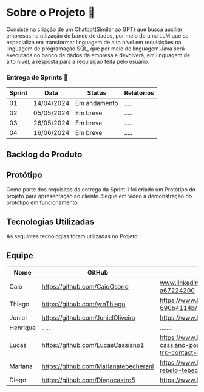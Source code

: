 # Sobre o Projeto 🧩
Consiste na criação de um Chatbot(Similar ao GPT) que busca auxiliar empresas na utlização de banco de dados, por meio de uma LLM que se especializa em transformar linguagem de alto nível em requisições na linguagem de programação SQL, que por meio de linguagem Java será executada no banco de dados da empresa e devolverá, em linguagem de alto nível, a resposta para a requisição feita pelo usuário.    

### Entrega de Sprints 🎯
| Sprint | Data | Status | Relátorios |
|--------|------|--------|------------|
| 01 | 14/04/2024 | Em andamento |..... |
| 02 | 05/05/2024 | Em breve |..... |
| 03 | 26/05/2024 | Em breve |..... |
| 04 | 16/06/2024 | Em breve |..... |


## Backlog do Produto


## Protótipo 
Como parte dos requisitos da entrega da Sprint 1 foi criado um Protótipo do projeto para apresentação ao cliente. Segue em vídeo a demonstração do protótipo em funcionamento:


## Tecnologias Utilizadas 
As seguintes tecnologias foram utilizadas no Projeto:


## Equipe 
| Nome | GitHub | LinkedIn |
|------|--------|----------|
| Caio | https://github.com/CaioOsorio |www.linkedin.com/in/caio-osorio-a67224200|
| Thiago | https://github.com/yrnThiago | https://www.linkedin.com/in/thiago-ribeiro-690b4114b/ |
| Joniel | https://github.com/JonielOliveira | https://www.linkedin.com/in/jonielrodrigues |
| Henrique | .....|........|
| Lucas | https://github.com/LucasCassiano1 | https://www.linkedin.com/in/lucas-cassiano-pontes-02b4a6301?trk=contact-info |
| Mariana | https://github.com/Marianatebecherani | https://www.linkedin.com/in/mariana-rebelo-tebecherani-3207a4214 |
| Diego | https://github.com/Diegocastro5 | https://www.linkedin.com/in/diegocastro91/ |
